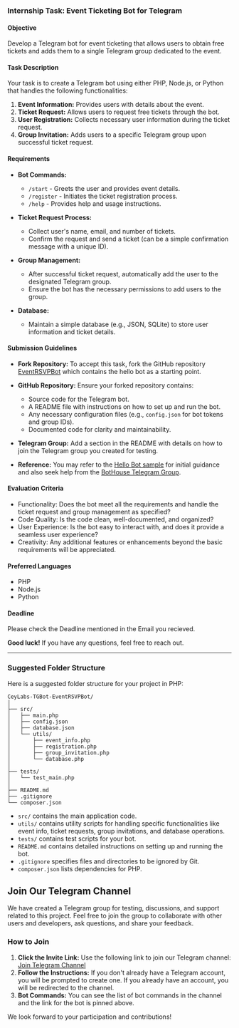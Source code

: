 ### Internship Task: Event Ticketing Bot for Telegram

#### Objective
Develop a Telegram bot for event ticketing that allows users to obtain free tickets and adds them to a single Telegram group dedicated to the event.

#### Task Description
Your task is to create a Telegram bot using either PHP, Node.js, or Python that handles the following functionalities:
1. **Event Information:** Provides users with details about the event.
2. **Ticket Request:** Allows users to request free tickets through the bot.
3. **User Registration:** Collects necessary user information during the ticket request.
4. **Group Invitation:** Adds users to a specific Telegram group upon successful ticket request.

#### Requirements
- **Bot Commands:**
  - `/start` - Greets the user and provides event details.
  - `/register` - Initiates the ticket registration process.
  - `/help` - Provides help and usage instructions.

- **Ticket Request Process:**
  - Collect user's name, email, and number of tickets.
  - Confirm the request and send a ticket (can be a simple confirmation message with a unique ID).

- **Group Management:**
  - After successful ticket request, automatically add the user to the designated Telegram group.
  - Ensure the bot has the necessary permissions to add users to the group.

- **Database:**
  - Maintain a simple database (e.g., JSON, SQLite) to store user information and ticket details.

#### Submission Guidelines
- **Fork Repository:** To accept this task, fork the GitHub repository [EventRSVPBot]([https://github.com/CeyLabs-TGBot-EventRSVPBot](https://github.com/CeyLabs/CeyLabs-Intern-TGBot-EventRSVP/)) which contains the hello bot as a starting point.
- **GitHub Repository:** Ensure your forked repository contains:
  - Source code for the Telegram bot.
  - A README file with instructions on how to set up and run the bot.
  - Any necessary configuration files (e.g., `config.json` for bot tokens and group IDs).
  - Documented code for clarity and maintainability.

- **Telegram Group:** Add a section in the README with details on how to join the Telegram group you created for testing.

- **Reference:** You may refer to the [Hello Bot sample](https://core.telegram.org/bots/samples/hellobot) for initial guidance and also seek help from the [BotHouse Telegram Group](https://t.me/BotHouse).

#### Evaluation Criteria
- Functionality: Does the bot meet all the requirements and handle the ticket request and group management as specified?
- Code Quality: Is the code clean, well-documented, and organized?
- User Experience: Is the bot easy to interact with, and does it provide a seamless user experience?
- Creativity: Any additional features or enhancements beyond the basic requirements will be appreciated.

#### Preferred Languages
- PHP
- Node.js
- Python

#### Deadline
Please check the Deadline mentioned in the Email you recieved.

**Good luck!** If you have any questions, feel free to reach out.

---

### Suggested Folder Structure

Here is a suggested folder structure for your project in PHP:

```
CeyLabs-TGBot-EventRSVPBot/
│
├── src/
│   ├── main.php
│   ├── config.json
│   ├── database.json
│   └── utils/
│       ├── event_info.php
│       ├── registration.php
│       ├── group_invitation.php
│       └── database.php
│
├── tests/
│   └── test_main.php
│
├── README.md
├── .gitignore
└── composer.json
```

- `src/` contains the main application code.
- `utils/` contains utility scripts for handling specific functionalities like event info, ticket requests, group invitations, and database operations.
- `tests/` contains test scripts for your bot.
- `README.md` contains detailed instructions on setting up and running the bot.
- `.gitignore` specifies files and directories to be ignored by Git.
- `composer.json` lists dependencies for PHP.



## Join Our Telegram Channel

We have created a Telegram group for testing, discussions, and support related to this project. Feel free to join the group to collaborate with other users and developers, ask questions, and share your feedback.

### How to Join

1. **Click the Invite Link:** Use the following link to join our Telegram channel: [Join Telegram Channel](https://t.me/kayeventbot)
2. **Follow the Instructions:** If you don't already have a Telegram account, you will be prompted to create one. If you already have an account, you will be redirected to the channel.
3. **Bot Commands:** You can see the list of bot commands in the channel and the link for the bot is pinned above.

We look forward to your participation and contributions!

